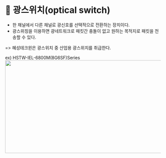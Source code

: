 # 💫 광스위치(optical switch)

* 한 채널에서 다른 채널로 광신호를 선택적으로 전환하는 장치이다.
* 광스위칭을 이용하면 광네트워크로 패킷간 충돌이 없고 원하는 목적지로 패킷을 전송할 수 있다.

=> 혜성테크윈은 광스위치 중 산업용 광스위치를 취급한다.

ex) HSTW-IEL-6800M(8G6SF)Series<img src="https://user-images.githubusercontent.com/62328584/94544407-271cbc80-0286-11eb-91ad-16f9c768d86e.JPG" width="750px" height="300px"></img><br/>

